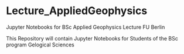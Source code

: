 # Lecture_AppliedGeophysics
Jupyter Notebooks for BSc Applied Geophysics Lecture FU Berlin

This Repository will contain Jupyter Notebooks for Students of the BSc program Gelogical Sciences
